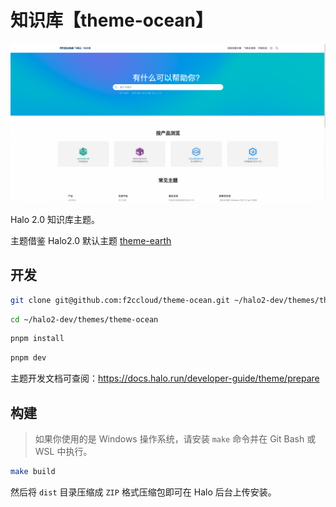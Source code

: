 # 知识库【theme-ocean】

![Ocean](./screenshot.jpg)

Halo 2.0 知识库主题。

主题借鉴 Halo2.0 默认主题 [theme-earth](https://github.com/halo-dev/theme-earth.git)

## 开发

```bash
git clone git@github.com:f2ccloud/theme-ocean.git ~/halo2-dev/themes/theme-ocean
```

```bash
cd ~/halo2-dev/themes/theme-ocean
```

```bash
pnpm install 
```

```bash
pnpm dev
```

主题开发文档可查阅：<https://docs.halo.run/developer-guide/theme/prepare>

## 构建

> 如果你使用的是 Windows 操作系统，请安装 `make` 命令并在 Git Bash 或 WSL 中执行。

```bash
make build
```

然后将 `dist` 目录压缩成 `ZIP` 格式压缩包即可在 Halo 后台上传安装。